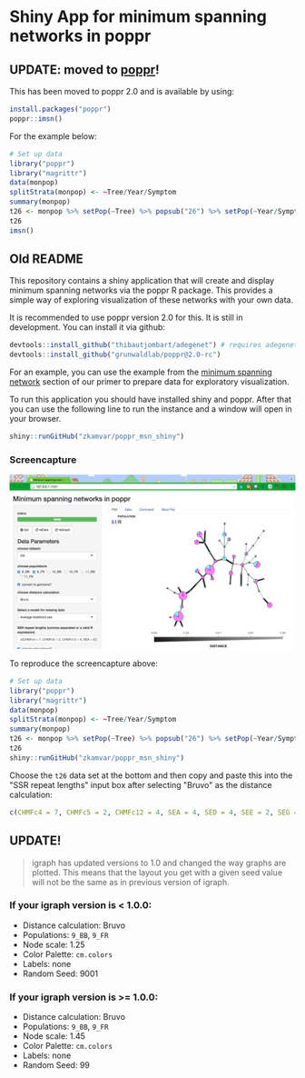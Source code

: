 # Shiny App for minimum spanning networks in poppr

## UPDATE: moved to [poppr](https://github.com/grunwaldlab/poppr)!

This has been moved to poppr 2.0 and is available by using:

```R
install.packages("poppr")
poppr::imsn()
```

For the example below:

```R
# Set up data
library("poppr")
library("magrittr")
data(monpop)
splitStrata(monpop) <- ~Tree/Year/Symptom
summary(monpop)
t26 <- monpop %>% setPop(~Tree) %>% popsub("26") %>% setPop(~Year/Symptom)
t26
imsn()
```

## Old README

This repository contains a shiny application that will create and display minimum spanning networks via the poppr R package. This provides a simple way of exploring visualization of these networks with your own data.

It is recommended to use poppr version 2.0 for this. It is still in development. You can install it via github:

```R
devtools::install_github("thibautjombart/adegenet") # requires adegenet 2.0
devtools::install_github("grunwaldlab/poppr@2.0-rc")
```


For an example, you can use the example from the [minimum spanning network](http://grunwaldlab.github.io/Population_Genetics_in_R/Pop_Structure.html#minimum-spanning-network) section of our primer to prepare data for exploratory visualization.

To run this application you should have installed shiny and poppr. After that you can use the following line to run the instance and a window will open in your browser.

```R
shiny::runGitHub("zkamvar/poppr_msn_shiny")
```

### Screencapture

![](20150526_monpop.png)

To reproduce the screencapture above:

```R
# Set up data
library("poppr")
library("magrittr")
data(monpop)
splitStrata(monpop) <- ~Tree/Year/Symptom
summary(monpop)
t26 <- monpop %>% setPop(~Tree) %>% popsub("26") %>% setPop(~Year/Symptom)
t26
shiny::runGitHub("zkamvar/poppr_msn_shiny")
```

Choose the `t26` data set at the bottom and then copy and paste this into the
"SSR repeat lengths" input box after selecting "Bruvo" as  the distance 
calculation:
 
```R
c(CHMFc4 = 7, CHMFc5 = 2, CHMFc12 = 4, SEA = 4, SED = 4, SEE = 2, SEG = 6, SEI = 3, SEL = 4, SEN = 2, SEP = 4, SEQ = 2, SER = 4)
```

## UPDATE! 
> igraph has updated versions to 1.0 and changed the way graphs are plotted. This means that the layout you get with
> a given seed value will not be the same as in previous version of igraph.

### If your igraph version is < 1.0.0:

- Distance calculation: Bruvo
- Populations: `9_BB`, `9_FR`
- Node scale: 1.25
- Color Palette: `cm.colors`
- Labels: none
- Random Seed: 9001

### If your igraph version is >= 1.0.0:

- Distance calculation: Bruvo
- Populations: `9_BB`, `9_FR`
- Node scale: 1.45
- Color Palette: `cm.colors`
- Labels: none
- Random Seed: 99
